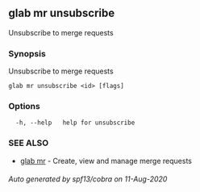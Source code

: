 ## glab mr unsubscribe

Unsubscribe to merge requests

### Synopsis

Unsubscribe to merge requests

```
glab mr unsubscribe <id> [flags]
```

### Options

```
  -h, --help   help for unsubscribe
```

### SEE ALSO

* [glab mr](glab_mr.md)	 - Create, view and manage merge requests

###### Auto generated by spf13/cobra on 11-Aug-2020
